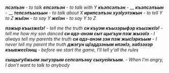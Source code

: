 **_псэлъэн_** - _to talk_
**_епсэлъэн_** - _to talk with Y_
**_къэпсэлъэн_** - __
**_къэпсэлъын_** - __
**_тепсэлъыхьын_** - _to talk about X_
**_ирипсэлъэн_**
**_хуэIуэтэжын_** - _to tell Y to Z_
**_жыIэн_** - _to say Y_
**_жеIэн_** - _to say Y to Z_


**_пэжыр къызжеӀэ!_** - _tell me the truth_
**_си къуэм къызэрыфэр къызжеӀэ!_** - _tell me how my son danced_
**_си адэ-анэм сыт щыгъуи пэж жызоӀэ_** - _I always tell my parents the truth_
**_си адэ-анэм зэи пэж жысӀэркъым_** - _I never tell my parent the truth_
**_джэгун щӀэддзэным ипэкӀэ, хабзэхэр къывжесӀэнщ_** - _before we start the game, I'll tell y'all the rules_


**_сыщыгубжьам зыгуэрым сепсалъэну сыхуейкъым._** - _When I'm angry, I don't want to talk to anybody_